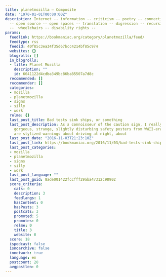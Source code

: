 ```yaml
---
title: planetmozilla – Composite
date: "1970-01-01T00:00:00Z"
description: Internet -- information -- criticism -- poetry -- connection -- feminism
  -- open source -- open spaces -- translation -- digression -- recursion -- boats
  --  wheelchairs -- disability rights --
params:
  feedlink: https://bookmaniac.org/category/planetmozilla/feed/
  feedtype: rss
  feedid: 40f85c3ea34f35d67bcc4214bf85c974
  websites: {}
  blogrolls: []
  in_blogrolls:
  - title: Planet Mozilla
    description: ""
    id: 6041122d4cdba349bc86ba85507a7d8c
  recommended: []
  recommender: []
  categories:
  - mozilla
  - planetmozilla
  - signs
  - silly
  - work
  relme: {}
  last_post_title: Bad tests sink ships, or something
  last_post_description: As a connoisseur of the caution sign, I really enjoyed these
    gorgeous, strange, slightly disturbing safety posters from WWII-era Britain. There
    are stylized warnings about driving at night, about
  last_post_date: "2016-11-03T21:23:10Z"
  last_post_link: https://bookmaniac.org/2016/11/03/bad-tests-sink-ships-or-something/
  last_post_categories:
  - mozilla
  - planetmozilla
  - signs
  - silly
  - work
  last_post_language: ""
  last_post_guid: 8ade001422fccfff29aba47312c98902
  score_criteria:
    cats: 0
    description: 3
    feedlangs: 1
    hasContent: 0
    hasPosts: 3
    postcats: 3
    promoted: 5
    promotes: 0
    relme: 0
    title: 3
    website: 0
  score: 18
  ispodcast: false
  isnoarchive: false
  innetwork: true
  language: en
  postcount: 20
  avgpostlen: 0
---
```

